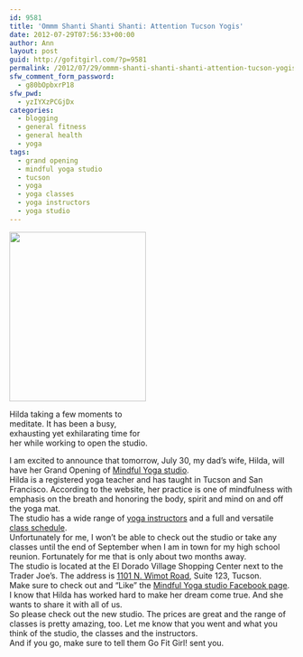 ```yaml
---
id: 9581
title: 'Ommm Shanti Shanti Shanti: Attention Tucson Yogis'
date: 2012-07-29T07:56:33+00:00
author: Ann
layout: post
guid: http://gofitgirl.com/?p=9581
permalink: /2012/07/29/ommm-shanti-shanti-shanti-attention-tucson-yogis/
sfw_comment_form_password:
  - g80bOpbxrP18
sfw_pwd:
  - yzIYXzPCGjDx
categories:
  - blogging
  - general fitness
  - general health
  - yoga
tags:
  - grand opening
  - mindful yoga studio
  - tucson
  - yoga
  - yoga classes
  - yoga instructors
  - yoga studio
---
```

<div id="attachment_9582" style="width: 252px" class="wp-caption alignleft">
  <a href="http://gofitgirl.com/?attachment_id=9582" rel="attachment wp-att-9582"><img class="size-medium wp-image-9582" title="Hilda yoga" src="http://gofitgirl.com/wp-content/uploads/2012/07/Hilda-yoga-242x300.jpg" alt="" width="242" height="300" /></a>
  
  <p class="wp-caption-text">
    Hilda taking a few moments to meditate. It has been a busy, exhausting yet exhilarating time for her while working to open the studio.
  </p>
</div>

  
I am excited to announce that tomorrow, July 30, my dad&#8217;s wife, Hilda, will have her Grand Opening of [Mindful Yoga studio](http://www.mindfulyogatucson.com).  
Hilda is a registered yoga teacher and has taught in Tucson and San Francisco. According to the website, her practice is one of mindfulness with emphasis on the breath and honoring the body, spirit and mind on and off the yoga mat.  
The studio has a wide range of [yoga instructors](http://www.mindfulyogatucson.com/teachers.html) and a full and versatile [class schedule](http://www.mindfulyogatucson.com/schedule.html).  
Unfortunately for me, I won&#8217;t be able to check out the studio or take any classes until the end of September when I am in town for my high school reunion. Fortunately for me that is only about two months away.  
The studio is located at the El Dorado Village Shopping Center next to the Trader Joe&#8217;s. The address is [1101 N. Wimot Road](https://maps.google.com/maps?f=q&source=s_q&hl=en&geocode=&q=1101+North+Wilmot+Road,+Tucson,+AZ&aq=1&oq=1101+n.+wilmot+tuc&sll=37.269174,-119.306607&sspn=8.861006,19.138184&vpsrc=0&ie=UTF8&hq=&hnear=1101+N+Wilmot+Rd,+Tucson,+Arizona+85712&ll=32.237053,-110.858724&spn=0.009202,0.01869&t=m&z=16&iwloc=A), Suite 123, Tucson.  
Make sure to check out and &#8220;Like&#8221; the [Mindful Yoga studio Facebook page](https://www.facebook.com/MindfulYogaTucson).  
I know that Hilda has worked hard to make her dream come true. And she wants to share it with all of us.  
So please check out the new studio. The prices are great and the range of classes is pretty amazing, too. Let me know that you went and what you think of the studio, the classes and the instructors.  
And if you go, make sure to tell them Go Fit Girl! sent you.